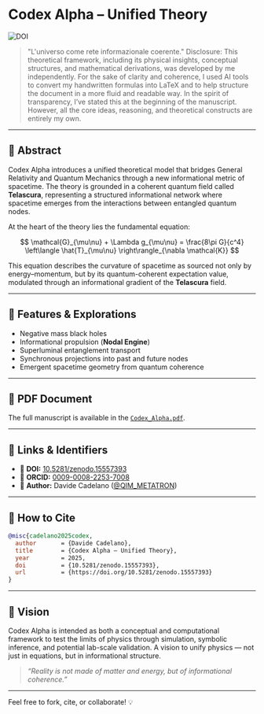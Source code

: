 # Codex Alpha – Unified Theory

![DOI](https://zenodo.org/badge/DOI/10.5281/zenodo.15557393.svg)

> "L'universo come rete informazionale coerente."
Disclosure:
This theoretical framework, including its physical insights, conceptual structures, and mathematical derivations, was developed by me independently. For the sake of clarity and coherence, I used AI tools to convert my handwritten formulas into LaTeX and to help structure the document in a more fluid and readable way. In the spirit of transparency, I’ve stated this at the beginning of the manuscript. However, all the core ideas, reasoning, and theoretical constructs are entirely my own.
---

## 🔬 Abstract
Codex Alpha introduces a unified theoretical model that bridges General Relativity and Quantum Mechanics through a new informational metric of spacetime. The theory is grounded in a coherent quantum field called **Telascura**, representing a structured informational network where spacetime emerges from the interactions between entangled quantum nodes.

At the heart of the theory lies the fundamental equation:

$$
\mathcal{G}_{\mu\nu} + \Lambda g_{\mu\nu} = \frac{8\pi G}{c^4} \left\langle \hat{T}_{\mu\nu} \right\rangle_{\nabla \mathcal{K}}
$$

This equation describes the curvature of spacetime as sourced not only by energy–momentum, but by its quantum-coherent expectation value, modulated through an informational gradient of the **Telascura** field.

---

## 📘 Features & Explorations
- Negative mass black holes
- Informational propulsion (**Nodal Engine**)
- Superluminal entanglement transport
- Synchronous projections into past and future nodes
- Emergent spacetime geometry from quantum coherence

---

## 📄 PDF Document
The full manuscript is available in the [`Codex_Alpha.pdf`](https://github.com/Miriadenera/Miriadenera/releases/download/v1.0/Codex_Alpha.pdf).

---

## 🔗 Links & Identifiers
- 📄 **DOI:** [10.5281/zenodo.15557393](https://doi.org/10.5281/zenodo.15557393)
- 🔬 **ORCID:** [0009-0008-2253-7008](https://orcid.org/0009-0008-2253-7008)
- 🧠 **Author:** Davide Cadelano ([@QIM_METATRON](https://twitter.com/QIM_METATRON))

---

## 📌 How to Cite
```bibtex
@misc{cadelano2025codex,
  author       = {Davide Cadelano},
  title        = {Codex Alpha – Unified Theory},
  year         = 2025,
  doi          = {10.5281/zenodo.15557393},
  url          = {https://doi.org/10.5281/zenodo.15557393}
}
```

---

## 🚀 Vision
Codex Alpha is intended as both a conceptual and computational framework to test the limits of physics through simulation, symbolic inference, and potential lab-scale validation. A vision to unify physics — not just in equations, but in informational structure.

> _“Reality is not made of matter and energy, but of informational coherence.”_

---

Feel free to fork, cite, or collaborate! 💡
